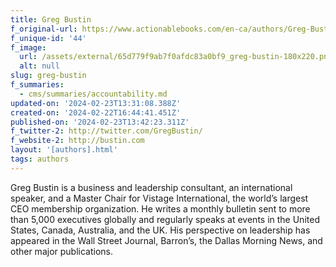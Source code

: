 ```yaml
---
title: Greg Bustin
f_original-url: https://www.actionablebooks.com/en-ca/authors/Greg-Bustin/
f_unique-id: '44'
f_image:
  url: /assets/external/65d779f9ab7f0afdc83a0bf9_greg-bustin-180x220.png
  alt: null
slug: greg-bustin
f_summaries:
  - cms/summaries/accountability.md
updated-on: '2024-02-23T13:31:08.388Z'
created-on: '2024-02-22T16:44:41.451Z'
published-on: '2024-02-23T13:42:23.311Z'
f_twitter-2: http://twitter.com/GregBustin/
f_website-2: http://bustin.com
layout: '[authors].html'
tags: authors
---
```


Greg Bustin is a business and leadership consultant, an international speaker, and a Master Chair for Vistage International, the world’s largest CEO membership organization. He writes a monthly bulletin sent to more than 5,000 executives globally and regularly speaks at events in the United States, Canada, Australia, and the UK. His perspective on leadership has appeared in the Wall Street Journal, Barron’s, the Dallas Morning News, and other major publications.
